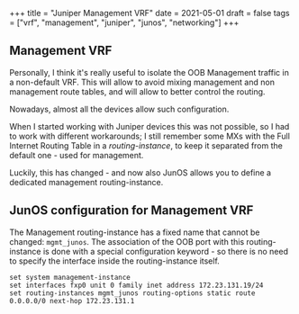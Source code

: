 +++
title = "Juniper Management VRF"
date = 2021-05-01
draft = false
tags = ["vrf", "management", "juniper", "junos", "networking"]
+++

## Management VRF

Personally, I think it's really useful to isolate the OOB Management traffic in a non-default VRF. This will allow to avoid mixing management and non management route tables, and will allow to better control the routing.

Nowadays, almost all the devices allow such configuration.

When I started working with Juniper devices this was not possible, so I had to work with different workarounds; I still remember some MXs with the Full Internet Routing Table in a *routing-instance*, to keep it separated from the default one - used for management.

Luckily, this has changed - and now also JunOS allows you to define a dedicated management routing-instance.

## JunOS configuration for Management VRF

The Management routing-instance has a fixed name that cannot be changed: `mgmt_junos`. The association of the OOB port with this routing-instance is done with a special configuration keyword - so there is no need to specify the interface inside the routing-instance itself.
```
set system management-instance
set interfaces fxp0 unit 0 family inet address 172.23.131.19/24
set routing-instances mgmt_junos routing-options static route 0.0.0.0/0 next-hop 172.23.131.1
```